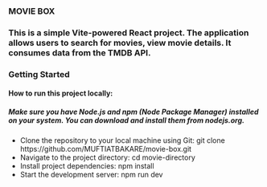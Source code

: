 ### MOVIE BOX

<h3>This is a simple Vite-powered React project. The application allows users to search for movies, view movie details. It consumes data from the TMDB API.</h3>

### Getting Started

<h4>How to run this project locally:</h4>
<h5>Make sure you have Node.js and npm (Node Package Manager) installed on your system. You can download and install them from nodejs.org.</h5>

<ul>
<li> Clone the repository to your local machine using Git:
git clone https://github.com/MUFTIATBAKARE/movie-box.git
</li>
<li> Navigate to the project directory:
cd movie-directory
</li>
<li> Install project dependencies:
npm install
</li>
<li> Start the development server:
npm run dev
</li>
</ul>
